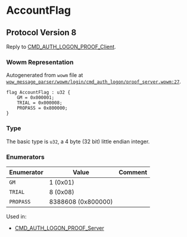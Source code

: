 # AccountFlag

## Protocol Version 8

Reply to [CMD_AUTH_LOGON_PROOF_Client](./cmd_auth_logon_proof_client.md).

### Wowm Representation

Autogenerated from `wowm` file at [`wow_message_parser/wowm/login/cmd_auth_logon/proof_server.wowm:27`](https://github.com/gtker/wow_messages/tree/main/wow_message_parser/wowm/login/cmd_auth_logon/proof_server.wowm#L27).

```rust,ignore
flag AccountFlag : u32 {
    GM = 0x000001;
    TRIAL = 0x000008;
    PROPASS = 0x800000;
}
```
### Type
The basic type is `u32`, a 4 byte (32 bit) little endian integer.
### Enumerators
| Enumerator | Value  | Comment |
| --------- | -------- | ------- |
| `GM` | 1 (0x01) |  |
| `TRIAL` | 8 (0x08) |  |
| `PROPASS` | 8388608 (0x800000) |  |

Used in:
* [CMD_AUTH_LOGON_PROOF_Server](cmd_auth_logon_proof_server.md)
